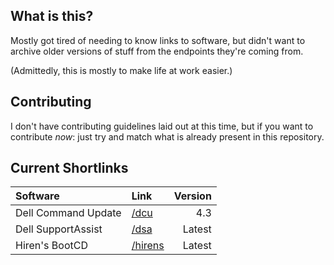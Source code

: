 <!-- #shrtlnk -->

## What is this?

Mostly got tired of needing to know links to software, but
didn't want to archive older versions of stuff from the
endpoints they're coming from.

(Admittedly, this is mostly to make life at work easier.)

## Contributing

I don't have contributing guidelines laid out at this time,
but if you want to contribute *now*: just try and match
what is already present in this repository.

## Current Shortlinks

| Software            | Link               | Version |
| :---                | :---               | ---:    |
| Dell Command Update | [/dcu](/dcu)       | 4.3     |
| Dell SupportAssist  | [/dsa](/dsa)       | Latest  |
| Hiren's BootCD      | [/hirens](/hirens) | Latest  |
